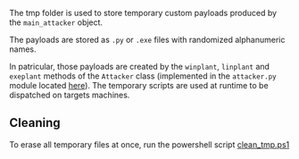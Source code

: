 The tmp folder is used to store temporary custom payloads produced by the ``main_attacker`` object.

The payloads are stored as ``.py`` or ``.exe`` files with randomized alphanumeric names.

In patricular, those payloads are created by the ``winplant``, ``linplant`` and ``exeplant`` methods of the ``Attacker`` class (implemented in the ``attacker.py`` module located [here](/src/modules/attacker.py)). The temporary scripts are used at runtime to be dispatched on targets machines.


<h2>Cleaning</h2>

To erase all temporary files at once, run the powershell script [clean_tmp.ps1](/src/scripts/clean_tmp.ps1)